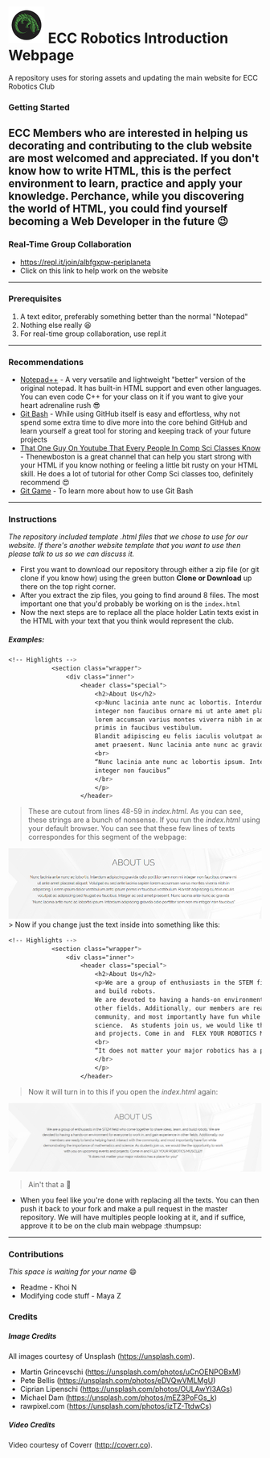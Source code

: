 # <img src="/images/ECC Crocs logo.png" alt="logo">  ECC Robotics Introduction Webpage
A repository uses for storing assets and updating the main website for ECC Robotics Club

### Getting Started
ECC Members who are interested in helping us decorating and contributing to the club website are most welcomed and appreciated. If you don't know how to write HTML, this is the perfect environment to learn, practice and apply your knowledge. Perchance, while you discovering the world of HTML, you could find yourself becoming a Web Developer in the future :wink:
---
### Real-Time Group Collaboration
* https://repl.it/join/albfgxpw-periplaneta
* Click on this link to help work on the website
---
### Prerequisites
1) A text editor, preferably something better than the normal "Notepad"
2) Nothing else really :laughing:
3) For real-time group collaboration, use repl.it
---
### Recommendations
* [Notepad++](https://notepad-plus-plus.org/) - A very versatile and lightweight "better" version of the original notepad. It has built-in HTML support and even other languages. You can even code C++ for your class on it if you want to give your heart adrenaline rush :sunglasses:
* [Git Bash](https://git-scm.com/downloads) - While using GitHub itself is easy and effortless, why not spend some extra time to dive more into the core behind GitHub and learn yourself a great tool for storing and keeping track of your future projects
* [That One Guy On Youtube That Every People In Comp Sci Classes Know](https://www.youtube.com/watch?v=cqszz_OfAFQ&list=PLC1322B5A0180C946) - Thenewboston is a great channel that can help you start strong with your HTML if you know nothing or feeling a little bit rusty on your HTML skill. He does a lot of tutorial for other Comp Sci classes too, definitely recommend :heart_eyes:
* [Git Game](https://github.com/git-game/git-game) - To learn more about how to use Git Bash
---
### Instructions
*The repository included template .html files that we chose to use for our website. If there's another website template that you want to use then please talk to us so we can discuss it.*

* First you want to download our repository through either a zip file (or git clone if you know how) using the green button **Clone or Download** up there on the top right corner.
* After you extract the zip files, you going to find around 8 files. The most important one that you'd probably be working on is the `index.html`
* Now the next steps are to replace all the place holder Latin texts exist in the HTML with your text that you think would represent the club.
##### Examples:
```css
<!-- Highlights -->
            <section class="wrapper">
                <div class="inner">
                    <header class="special">
                        <h2>About Us</h2>
                        <p>Nunc lacinia ante nunc ac lobortis. Interdum adipiscing gravida odio porttitor sem non mi 
                        integer non faucibus ornare mi ut ante amet placerat aliquet. Volutpat eu sed ante lacinia sapien 
                        lorem accumsan varius montes viverra nibh in adipiscing. Lorem ipsum dolor vestibulum ante ipsum 
                        primis in faucibus vestibulum. 
                        Blandit adipiscing eu felis iaculis volutpat ac adipiscing sed feugiat eu faucibus. Integer ac sed 
                        amet praesent. Nunc lacinia ante nunc ac gravida
                        <br>
                        “Nunc lacinia ante nunc ac lobortis ipsum. Interdum adipiscing gravida odio porttitor sem non mi 
                        integer non faucibus”
                        </br>
                        </p>
                    </header>
```
> These are cutout from lines 48-59 in *index.html*. As you can see, these strings are a bunch of nonsense. If you run the *index.html* using your default browser. You can see that these few lines of texts correspondes for this segment of the webpage:
<img src = "/images/readme_example.PNG" alt = "Example IMG">
> Now if you change just the text inside into something like this:

```css
<!-- Highlights -->
            <section class="wrapper">
                <div class="inner">
                    <header class="special">
                        <h2>About Us</h2>
                        <p>We are a group of enthusiasts in the STEM field who come together to share ideas, learn, 
                        and build robots.
                        We are devoted to having a hands-on environment for everyone to work in, and gain experience in 
                        other fields. Additionally, our members are ready to lend a helping hand, interact with the 
                        community, and most importantly have fun while demonstrating the importance of mathematics and 
                        science.  As students join us, we would like the opportunity to work with you on upcoming events 
                        and projects. Come in and  FLEX YOUR ROBOTICS MUSCLE!!!
                        <br>
                        “It does not matter your major robotics has a place for you!”
                        </br>
                        </p>
                    </header>
```
> Now it will turn in to this if you open the *index.html* again:
<img src = "/images/example2.PNG" alt = "Example IMG">

> Ain't that a :cake:

* When you feel like you're done with replacing all the texts. You can then push it back to your fork and make a pull request in the master repository. We will have multiples people looking at it, and if suffice, approve it to be on the club main webpage :thumpsup:

---
### Contributions
*This space is waiting for your name* :smile:
* Readme - Khoi N
* Modifying code stuff - Maya Z
### Credits
##### Image Credits

All images courtesy of Unsplash (https://unsplash.com).

- Martin Grincevschi (https://unsplash.com/photos/uCnOENPOBxM)
- Pete Bellis (https://unsplash.com/photos/eDVQwVMLMgU)
- Ciprian Lipenschi (https://unsplash.com/photos/OULAwYI3AGs)
- Michael Dam (https://unsplash.com/photos/mEZ3PoFGs_k)
- rawpixel.com (https://unsplash.com/photos/izTZ-TtdwCs)

##### Video Credits

Video courtesy of Coverr (http://coverr.co).
